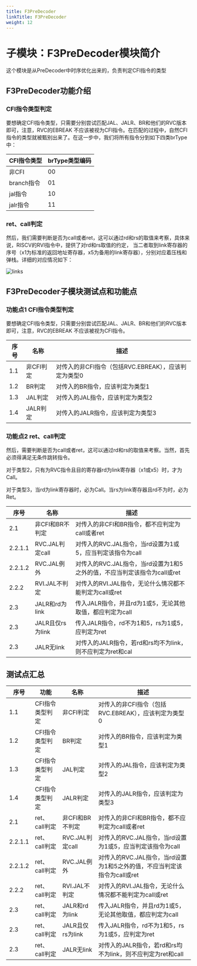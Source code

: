 ```yaml
---
title: F3PreDecoder
linkTitle: F3PreDecoder
weight: 12
---
```


<div class="ifu-ctx">

# 子模块：F3PreDecoder模块简介

这个模块是从PreDecoder中时序优化出来的，负责判定CFI指令的类型

## F3PreDecoder功能介绍

### CFI指令类型判定

要想确定CFI指令类型，只需要分别尝试匹配JAL、JALR、BR和他们的RVC版本即可，注意，RVC的EBREAK
不应该被视为CFI指令。在匹配的过程中，自然CFI指令的类型就被甄别出来了。在这一步中，我们将所有指令分到如下四类brType中：

| CFI指令类型 | brType类型编码 |
| --- | --- |
| 非CFI | 00 | 
| branch指令 | 01 |
| jal指令 | 10 |
| jalr指令 | 11 |

### ret、call判定

然后，我们需要判断是否为call或者ret，这可以通过rd和rs的取值来考察，具体来说，RISCV的RVI指令中，提供了对rd和rs取值的约定，
当二者取到link寄存器的序号（x1为标准的返回地址寄存器，x5为备用的link寄存器），分别对应着压栈和弹栈。详细的对应情况如下：

![links](linkjal.png)

## F3PreDecoder子模块测试点和功能点

### 功能点1 CFI指令类型判定

要想确定CFI指令类型，只需要分别尝试匹配JAL、JALR、BR和他们的RVC版本即可，注意，RVC的EBREAK
不应该被视为CFI指令。

| 序号 | 名称     | 描述                                 |
|-----|--------|------------------------------------|
| 1\.1| 非CFI判定 | 对传入的非CFI指令（包括RVC\.EBREAK），应该判定为类型0 |
| 1\.2| BR判定   | 对传入的BR指令，应该判定为类型1   |
| 1\.3| JAL判定  | 对传入的JAL指令，应该判定为类型2  |
| 1\.4| JALR判定 | 对传入的JALR指令，应该判定为类型3 |

### 功能点2 ret、call判定

然后，需要判断是否为call或者ret，这可以通过rd和rs的取值来考察。当然，首先必须得满足无条件跳转指令。

对于类型2，只有为RVC指令且目的寄存器rd为link寄存器（x1或x5）时，才为Call。

对于类型3，当rd为link寄存器时，必为Call。当rs为link寄存器且rd不为时，必为Ret。

| 序号   | 名称               | 描述                                     |
|------|------------------|----------------------------------------|
| 2\.1 | 非CFI和BR不判定       | 对传入的非CFI和BR指令，都不应判定为call或者ret                  |
| 2\.2\.1\.1 | RVC\.JAL判定call | 对传入的RVC\.JAL指令，当rd设置为1或5，应当判定该指令为call          |
| 2\.2\.1\.2 | RVC\.JAL例外    | 对传入的RVC\.JAL指令，当rd设置为1和5之外的值，不应当判定该指令为call或ret |
| 2\.2\.2 | RVI\.JAL不判定   | 对传入的RVI\.JAL指令，无论什么情况都不能判定为call或ret    |
| 2\.3 | JALR和rd为link     | 传入JALR指令，并且rd为1或5，无论其他取值，都应判定为call     |
| 2\.3 | JALR且仅rs为link    | 传入JALR指令，rd不为1和5，rs为1或5，应判定为ret        |
| 2\.3 | JALR无link        | 对传入的JALR指令，若rd和rs均不为link，则不应判定为ret和cal |

## 测试点汇总

| 序号     | 功能            | 名称             | 描述                                 |
|--------|---------------|----------------|------------------------------------|
| 1\.1   | CFI指令类型判定     | 非CFI判定         | 对传入的非CFI指令（包括RVC\.EBREAK），应该判定为类型0 |
| 1\.2   | CFI指令类型判定     | BR判定           | 对传入的BR指令，应该判定为类型1                  |
| 1\.3   | CFI指令类型判定     | JAL判定          | 对传入的JAL指令，应该判定为类型2                             |
| 1\.4   | CFI指令类型判定     | JALR判定         | 对传入的JALR指令，应该判定为类型3                            |
| 2\.1   | ret、call判定    | 非CFI和BR不判定     | 对传入的非CFI和BR指令，都不应判定为call或者ret                  |
| 2\.2\.1\.1 | ret、call判定    | RVC\.JAL判定call | 对传入的RVC\.JAL指令，当rd设置为1或5，应当判定该指令为call          |
| 2\.2\.1\.2 | ret、call判定    | RVC\.JAL例外     | 对传入的RVC\.JAL指令，当rd设置为1和5之外的值，不应当判定该指令为call或ret |
| 2\.2\.2 | ret、call判定    | RVI\.JAL不判定    | 对传入的RVI\.JAL指令，无论什么情况都不能判定为call或ret    |
| 2\.3   | ret、call判定    | JALR和rd为link   | 传入JALR指令，并且rd为1或5，无论其他取值，都应判定为call     |
| 2\.3   | ret、call判定    | JALR且仅rs为link  | 传入JALR指令，rd不为1和5，rs为1或5，应判定为ret        |
| 2\.3   | ret、call判定    | JALR无link      | 对传入的JALR指令，若rd和rs均不为link，则不应判定为ret和call |

</div>